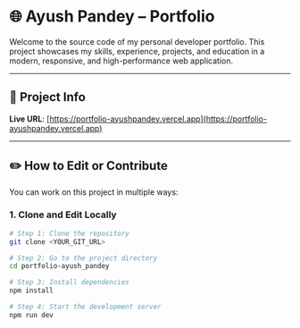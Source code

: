 # 🌐 Ayush Pandey – Portfolio

Welcome to the source code of my personal developer portfolio. This project showcases my skills, experience, projects, and education in a modern, responsive, and high-performance web application.

---

## 📍 Project Info

**Live URL**: [https://portfolio-ayushpandey.vercel.app](https://portfolio-ayushpandey.vercel.app)

---

## ✏️ How to Edit or Contribute

You can work on this project in multiple ways:

### 1. Clone and Edit Locally

```sh
# Step 1: Clone the repository
git clone <YOUR_GIT_URL>

# Step 2: Go to the project directory
cd portfolio-ayush_pandey

# Step 3: Install dependencies
npm install

# Step 4: Start the development server
npm run dev

